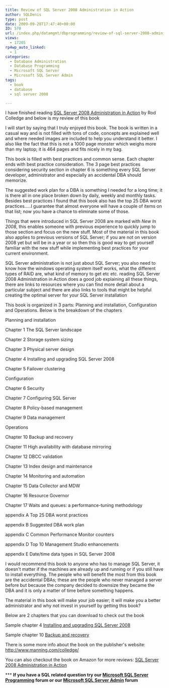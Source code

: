 ```yaml
---
title: Review of SQL Server 2008 Administration in Action
author: SQLDenis
type: post
date: 2009-09-28T17:47:40+00:00
ID: 570
url: /index.php/datamgmt/dbprogramming/review-of-sql-server-2008-administration/
views:
  - 17205
rp4wp_auto_linked:
  - 1
categories:
  - Database Administration
  - Database Programming
  - Microsoft SQL Server
  - Microsoft SQL Server Admin
tags:
  - book
  - database
  - sql server 2008

---
```

I have finished reading [SQL Server 2008 Administration in Action][1] by Rod Colledge and below is my review of this book

I will start by saying that I truly enjoyed this book. The book is written in a casual way and is not filled with tons of code, concepts are explained well and where needed images are included to help you understand it better. I also like the fact that this is not a 1000 page monster which weighs more than my laptop; it is 464 pages and fits nicely in my bag.

This book is filled with best practices and common sense. Each chapter ends with best practice consideration. The 3 page best practices considering security section in chapter 6 is something every SQL Server developer, administrator and especially an accidental DBA should memorize.

The suggested work plan for a DBA is something I needed for a long time; it is there all in one place broken down by daily, weekly and monthly tasks. Besides best practices I found that this book also has the top 25 DBA worst practices.....I guarantee that almost everyone will have a couple of items on that list; now you have a chance to eliminate some of those.

Things that were introduced in SQL Server 2008 are marked with _New In 2008_, this enables someone with previous experience to quickly jump to those section and focus on the new stuff. Most of the material in this book also applies to previous versions of SQL Server; if you are not on version 2008 yet but will be in a year or so then this is good way to get yourself familiar with the new stuff while implementing best practices for your current environment.

SQL Server administration is not just about SQL Server; you also need to know how the windows operating system itself works, what the different types of RAID are, what kind of memory to get etc etc. reading SQL Server 2008 Administration in Action does a good job explaining all these things, there are links to resources where you can find more detail about a particular subject and there are also links to tools that might be helpful creating the optimal server for your SQL Server installation

This book is organized in 3 parts: Planning and installation, Configuration and Operations. Below is the breakdown of the chapters

Planning and installation
  
Chapter 1 The SQL Server landscape
  
Chapter 2 Storage system sizing
  
Chapter 3 Physical server design
  
Chapter 4 Installing and upgrading SQL Server 2008
  
Chapter 5 Failover clustering

Configuration
  
Chapter 6 Security
  
Chapter 7 Configuring SQL Server
  
Chapter 8 Policy-based management
  
Chapter 9 Data management

Operations
  
Chapter 10 Backup and recovery
  
Chapter 11 High availability with database mirroring
  
Chapter 12 DBCC validation
  
Chapter 13 Index design and maintenance
  
Chapter 14 Monitoring and automation
  
Chapter 15 Data Collector and MDW
  
Chapter 16 Resource Governor
  
Chapter 17 Waits and queues: a performance-tuning methodology

appendix A Top 25 DBA worst practices
  
appendix B Suggested DBA work plan
  
appendix C Common Performance Monitor counters
  
appendix D Top 10 Management Studio enhancements
  
appendix E Date/time data types in SQL Server 2008

I would recommend this book to anyone who has to manage SQL Server, it doesn't matter if the machines are already up and running or if you still have to install everything. The people who will benefit the most from this book are the accidental DBAs; these are the people who never managed a server before but because the company decided to downsize they became the DBA and it is only a matter of time before something happens.

The material in this book will make your job easier; it will make you a better administrator and why not invest in yourself by getting this book?

Below are 2 chapters that you can download to check out the book

Sample chapter 4 [Installing and upgrading SQL Server 2008][2]
  
Sample chapter 10 [Backup and recovery][3]

There is some more info about the book on the publisher's website: http://www.manning.com/colledge/

You can also checkout the book on Amazon for more reviews: [SQL Server 2008 Administration in Action][1]



\*** **If you have a SQL related question try our [Microsoft SQL Server Programming][4] forum or our [Microsoft SQL Server Admin][5] forum**<ins></ins>

 [1]: http://www.amazon.com/gp/product/193398872X?ie=UTF8&tag=sql08-20&linkCode=as2&camp=1789&creative=390957&creativeASIN=193398872X
 [2]: http://www.manning.com/colledge/SampleCh04.pdf
 [3]: http://www.manning.com/colledge/SampleCh10.pdf
 [4]: http://forum.ltd.local/viewforum.php?f=17
 [5]: http://forum.ltd.local/viewforum.php?f=22